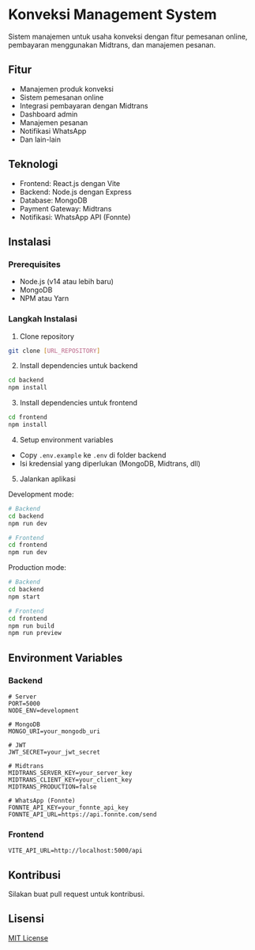 # Konveksi Management System

Sistem manajemen untuk usaha konveksi dengan fitur pemesanan online, pembayaran menggunakan Midtrans, dan manajemen pesanan.

## Fitur

- Manajemen produk konveksi
- Sistem pemesanan online
- Integrasi pembayaran dengan Midtrans
- Dashboard admin
- Manajemen pesanan
- Notifikasi WhatsApp
- Dan lain-lain

## Teknologi

- Frontend: React.js dengan Vite
- Backend: Node.js dengan Express
- Database: MongoDB
- Payment Gateway: Midtrans
- Notifikasi: WhatsApp API (Fonnte)

## Instalasi

### Prerequisites

- Node.js (v14 atau lebih baru)
- MongoDB
- NPM atau Yarn

### Langkah Instalasi

1. Clone repository
```bash
git clone [URL_REPOSITORY]
```

2. Install dependencies untuk backend
```bash
cd backend
npm install
```

3. Install dependencies untuk frontend
```bash
cd frontend
npm install
```

4. Setup environment variables
- Copy `.env.example` ke `.env` di folder backend
- Isi kredensial yang diperlukan (MongoDB, Midtrans, dll)

5. Jalankan aplikasi

Development mode:
```bash
# Backend
cd backend
npm run dev

# Frontend
cd frontend
npm run dev
```

Production mode:
```bash
# Backend
cd backend
npm start

# Frontend
cd frontend
npm run build
npm run preview
```

## Environment Variables

### Backend
```env
# Server
PORT=5000
NODE_ENV=development

# MongoDB
MONGO_URI=your_mongodb_uri

# JWT
JWT_SECRET=your_jwt_secret

# Midtrans
MIDTRANS_SERVER_KEY=your_server_key
MIDTRANS_CLIENT_KEY=your_client_key
MIDTRANS_PRODUCTION=false

# WhatsApp (Fonnte)
FONNTE_API_KEY=your_fonnte_api_key
FONNTE_API_URL=https://api.fonnte.com/send
```

### Frontend
```env
VITE_API_URL=http://localhost:5000/api
```

## Kontribusi

Silakan buat pull request untuk kontribusi.

## Lisensi

[MIT License](LICENSE) 